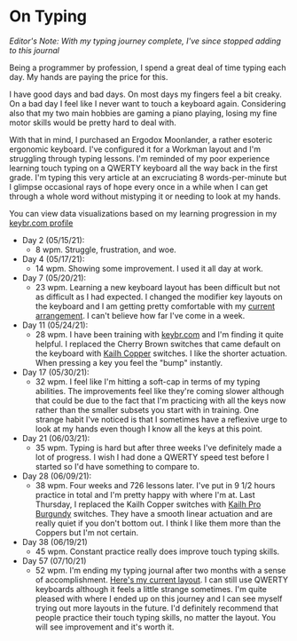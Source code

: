 # On Typing

_Editor's Note: With my typing journey complete, I've since stopped adding to this journal_

Being a programmer by profession, I spend a great deal of time typing each day. My hands are paying the price for this.

I have good days and bad days. On most days my fingers feel a bit creaky. On a bad day I feel like I never want to touch a keyboard again. Considering also that my two main hobbies are gaming a piano playing, losing my fine motor skills would be pretty hard to deal with.

With that in mind, I purchased an Ergodox Moonlander, a rather esoteric ergonomic keyboard. I've configured it for a Workman layout and I'm struggling through typing lessons. I'm reminded of my poor experience learning touch typing on a QWERTY keyboard all the way back in the first grade. I'm typing this very article at an excruciating 8 words-per-minute but I glimpse occasional rays of hope every once in a while when I can get through a whole word without mistyping it or needing to look at my hands.

You can view data visualizations based on my learning progression in my [keybr.com profile][keybr profile]

- Day 2 (05/15/21):
  - 8 wpm. Struggle, frustration, and woe.
- Day 4 (05/17/21):
  - 14 wpm. Showing some improvement. I used it all day at work.
- Day 7 (05/20/21):
  - 23 wpm. Learning a new keyboard layout has been difficult but not as difficult as I had expected. I changed the modifier key layouts on the keyboard and I am getting pretty comfortable with my [current arrangement][workman-05-20-21]. I can't believe how far I've come in a week.
- Day 11 (05/24/21):
  - 28 wpm. I have been training with [keybr.com] and I'm finding it quite helpful. I replaced the Cherry Brown switches that came default on the keyboard with [Kailh Copper] switches. I like the shorter actuation. When pressing a key you feel the "bump" instantly.
- Day 17 (05/30/21):
  - 32 wpm. I feel like I'm hitting a soft-cap in terms of my typing abilities. The improvements feel like they're coming slower although that could be due to the fact that I'm practicing with all the keys now rather than the smaller subsets you start with in training. One strange habit I've noticed is that I sometimes have a reflexive urge to look at my hands even though I know all the keys at this point.
- Day 21 (06/03/21):
  - 35 wpm. Typing is hard but after three weeks I've definitely made a lot of progress. I wish I had done a QWERTY speed test before I started so I'd have something to compare to.
- Day 28 (06/09/21):
  - 38 wpm. Four weeks and 726 lessons later. I've put in 9 1/2 hours practice in total and I'm pretty happy with where I'm at. Last Thursday, I replaced the Kailh Copper switches with [Kailh Pro Burgundy] switches. They have a smooth linear actuation and are really quiet if you don't bottom out. I think I like them more than the Coppers but I'm not certain.
- Day 38 (06/19/21)
  - 45 wpm. Constant practice really does improve touch typing skills.
- Day 57 (07/10/21)
  - 52 wpm. I'm ending my typing journal after two months with a sense of accomplishment. [Here's my current layout][workman-07-03-21]. I can still use QWERTY keyboards although it feels a little strange sometimes. I'm quite pleased with where I ended up on this journey and I can see myself trying out more layouts in the future. I'd definitely recommend that people practice their touch typing skills, no matter the layout. You will see improvement and it's worth it.

[workman-05-20-21]: https://configure.zsa.io/moonlander/layouts/KvONw/DYYjE/0
[keybr.com]: https://www.keybr.com/
[keybr profile]: https://www.keybr.com/profile/s32zch1
[Kailh Copper]: https://kono.store/collections/switches/products/kailh-speed-switches?variant=31458096054355
[Kailh Pro Burgundy]: https://kono.store/collections/switches/products/kailh-pro-switches?variant=31458088484947
[workman-07-03-21]: https://configure.zsa.io/moonlander/layouts/KvONw/Y6pQQ/0
